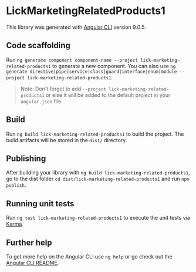 # LickMarketingRelatedProducts1

This library was generated with [Angular CLI](https://github.com/angular/angular-cli) version 9.0.5.

## Code scaffolding

Run `ng generate component component-name --project lick-marketing-related-products1` to generate a new component. You can also use `ng generate directive|pipe|service|class|guard|interface|enum|module --project lick-marketing-related-products1`.
> Note: Don't forget to add `--project lick-marketing-related-products1` or else it will be added to the default project in your `angular.json` file. 

## Build

Run `ng build lick-marketing-related-products1` to build the project. The build artifacts will be stored in the `dist/` directory.

## Publishing

After building your library with `ng build lick-marketing-related-products1`, go to the dist folder `cd dist/lick-marketing-related-products1` and run `npm publish`.

## Running unit tests

Run `ng test lick-marketing-related-products1` to execute the unit tests via [Karma](https://karma-runner.github.io).

## Further help

To get more help on the Angular CLI use `ng help` or go check out the [Angular CLI README](https://github.com/angular/angular-cli/blob/master/README.md).
